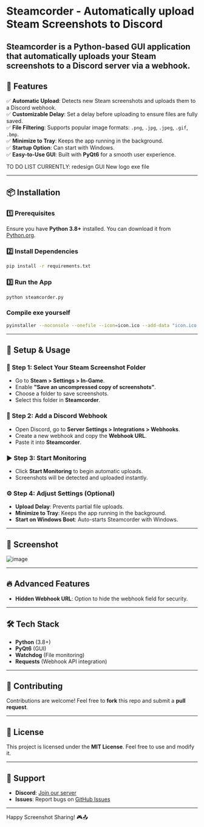 # Steamcorder - Automatically upload Steam Screenshots to Discord

Steamcorder is a **Python-based GUI application** that automatically uploads your Steam screenshots to a **Discord server** via a webhook.
---

## 📌 Features

✅ **Automatic Upload**: Detects new Steam screenshots and uploads them to a Discord webhook.  
✅ **Customizable Delay**: Set a delay before uploading to ensure files are fully saved.  
✅ **File Filtering**: Supports popular image formats: `.png`, `.jpg`, `.jpeg`, `.gif`, `.bmp`.  
✅ **Minimize to Tray**: Keeps the app running in the background.  
✅ **Startup Option**: Can start with Windows.  
✅ **Easy-to-Use GUI**: Built with **PyQt6** for a smooth user experience.  

TO DO LIST CURRENTLY:
redesign GUI
New logo
exe file

---

## 📦 Installation

### 1️⃣ Prerequisites
Ensure you have **Python 3.8+** installed. You can download it from [Python.org](https://www.python.org/downloads/).

### 2️⃣ Install Dependencies
```sh
pip install -r requirements.txt
```

### 3️⃣ Run the App
```sh
python steamcorder.py
```

###   Compile exe yourself
```sh
pyinstaller --noconsole --onefile --icon=icon.ico --add-data "icon.ico;." --add-data "icon.png;." --add-data "discord_icon.png;." Steamcorder.py

```

---

## 🔧 Setup & Usage

### 📂 Step 1: Select Your Steam Screenshot Folder
- Go to **Steam > Settings > In-Game**.
- Enable **"Save an uncompressed copy of screenshots"**.
- Choose a folder to save screenshots.
- Select this folder in **Steamcorder**.

### 🔗 Step 2: Add a Discord Webhook
- Open Discord, go to **Server Settings > Integrations > Webhooks**.
- Create a new webhook and copy the **Webhook URL**.
- Paste it into **Steamcorder**.

### ▶ Step 3: Start Monitoring
- Click **Start Monitoring** to begin automatic uploads.
- Screenshots will be detected and uploaded instantly.

### ⚙ Step 4: Adjust Settings (Optional)
- **Upload Delay**: Prevents partial file uploads.
- **Minimize to Tray**: Keeps the app running in the background.
- **Start on Windows Boot**: Auto-starts Steamcorder with Windows.

---

## 🎨 Screenshot
![image](https://github.com/user-attachments/assets/df5a7254-47c8-4210-af51-31493d4644dd)


---

## 🔥 Advanced Features
- **Hidden Webhook URL**: Option to hide the webhook field for security.

---

## 🛠 Tech Stack
- **Python** (3.8+)
- **PyQt6** (GUI)
- **Watchdog** (File monitoring)
- **Requests** (Webhook API integration)

---

## 🚀 Contributing
Contributions are welcome! Feel free to **fork** this repo and submit a **pull request**.

---

## 📜 License
This project is licensed under the **MIT License**. Feel free to use and modify it.

---

## 💬 Support
- **Discord**: [Join our server](https://discord.gg/dMvCH93sYX)
- **Issues**: Report bugs on [GitHub Issues](https://github.com/your-repo/issues)

---

Happy Screenshot Sharing! 🎮📤

